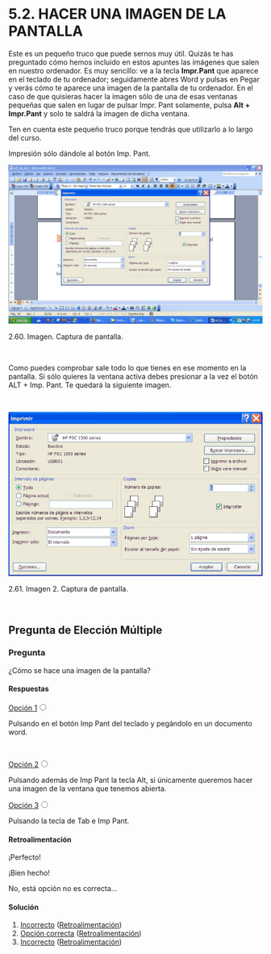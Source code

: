 
# 5.2. HACER UNA IMAGEN DE LA PANTALLA

Este es un pequeño truco que puede sernos muy útil. Quizás te has preguntado cómo hemos incluido en estos apuntes las imágenes que salen en nuestro ordenador. Es muy sencillo: ve a la tecla **Impr.Pant** que aparece en el teclado de tu ordenador; seguidamente abres Word y pulsas en Pegar y verás cómo te aparece una imagen de la pantalla de tu ordenador. En el caso de que quisieras hacer la imagen sólo de una de esas ventanas pequeñas que salen en lugar de pulsar Impr. Pant solamente, pulsa **Alt + Impr.Pant** y solo te saldrá la imagen de dicha ventana.

Ten en cuenta este pequeño truco porque tendrás que utilizarlo a lo largo del curso.

Impresión sólo dándole al botón Imp. Pant.


![](img/imprimir7.jpg)

 2.60. Imagen. Captura de pantalla.

 

Como puedes comprobar sale todo lo que tienes en ese momento en la pantalla. Si sólo quieres la ventana activa debes presionar a la vez el botón ALT + Imp. Pant. Te quedará la siguiente imagen.

 


![](img/imprimir8.jpg)

 2.61. Imagen 2. Captura de pantalla.

 

## Pregunta de Elección Múltiple

### Pregunta

¿Cómo se hace una imagen de la pantalla?

#### Respuestas


<label class="sr-av" for="i116_5">[Opción 1](#answer-116_5)</label><input id="i116_5" name="option116_2" onclick="$exe.getFeedback(0,3,'116_2','multi')" type="radio"/>


Pulsando en el botón Imp Pant del teclado y pegándolo en un documento word.

 


<label class="sr-av" for="i116_260">[Opción 2](#answer-116_260)</label><input id="i116_260" name="option116_2" onclick="$exe.getFeedback(1,3,'116_2','multi')" type="radio"/>


Pulsando además de Imp Pant la tecla Alt, si únicamente queremos hacer una imagen de la ventana que tenemos abierta.


<label class="sr-av" for="i116_263">[Opción 3](#answer-116_263)</label><input id="i116_263" name="option116_2" onclick="$exe.getFeedback(2,3,'116_2','multi')" type="radio"/>


Pulsando la tecla de Tab e Imp Pant.

#### Retroalimentación

¡Perfecto!

¡Bien hecho!

No, está opción no es correcta...

#### Solución

1. [Incorrecto](#answer-116_5) ([Retroalimentación](#sa0b116_2))
1. [Opción correcta](#answer-116_260) ([Retroalimentación](#sa1b116_2))
1. [Incorrecto](#answer-116_263) ([Retroalimentación](#sa2b116_2))

